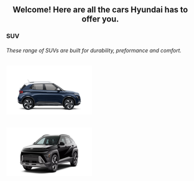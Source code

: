 <!DOCTYPE html>
<html>
<body>

  
<h2 align="center"> Welcome! Here are all the cars Hyundai has to offer you.</h2>

<h3 align="left"> SUV</h4>
<h6 align="left"> These range of SUVs are built for durability, preformance and comfort.</h6>
<img src="venue(1).png" width="230" height="130" />
<h6></h6>

<img src="kona.png" width="230" height="130"/>




